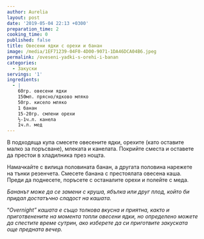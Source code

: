 ```yaml
---
author: Aurelia
layout: post
date: '2019-05-04 22:13 +0300'
preparation_time: 2
cooking_time: 0
published: false
title: Овесени ядки с орехи и банан
image: /media/1EF71239-04F0-4D00-9071-1DA46DCA04B6.jpeg
permalink: /oveseni-yadki-s-orehi-i-banan
categories:
  - Закуски
servings: '1'
ingredients:
  - |
    60гр. овесени ядки
    150мл. прясно/ядково мляко
    50гр. кисело мляко
    1 банан
    15-20гр. смлени орехи
    ½-1ч.л. канела
    1ч.л. мед
---
```

В подходяща купа смесете овесените ядки, орехите (като оставите малко за поръсване), млеката и канелата. Покрийте сместа и оставете да престои в хладилника през нощта.

Намачкайте с вилица половината банан, а другата половина нарежете на тънки резенчета. Смесете банана с престоялата овесена каша. Преди да поднесете, поръсете с останалите орехи и полейте с меда.

_Бананът може да се замени с круша, ябълка или друг плод, който би придал достатъчно сладост на кашата._

“_Оvernight” кашата е също толкова вкусна и приятна, както и приготвенените на момента топли овесени ядки, но определено можете да спестите време сутрин, ако изберете да си приготвите закуската още предната вечер._
